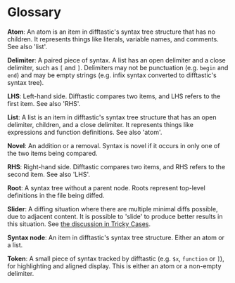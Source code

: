 # Glossary

**Atom**: An atom is an item in difftastic's syntax tree structure
that has no children. It represents things like literals, variable
names, and comments. See also 'list'.

**Delimiter**: A paired piece of syntax. A list has an open delimiter
and a close delimiter, such as `[` and `]`. Delimiters may not be
punctuation (e.g. `begin` and `end`) and may be empty strings (e.g. infix
syntax converted to difftastic's syntax tree).

**LHS**: Left-hand side. Difftastic compares two items, and LHS refers
to the first item. See also 'RHS'.

**List**: A list is an item in difftastic's syntax tree structure that
has an open delimiter, children, and a close delimiter. It represents
things like expressions and function definitions. See also 'atom'.

**Novel**: An addition or a removal. Syntax is novel if it occurs
in only one of the two items being compared.

**RHS**: Right-hand side. Difftastic compares two items, and RHS
refers to the second item. See also 'LHS'.

**Root**: A syntax tree without a parent node. Roots represent
top-level definitions in the file being diffed.

**Slider**: A diffing situation where there are multiple minimal diffs
possible, due to adjacent content. It is possible to 'slide' to
produce better results in this situation. See [the discussion in Tricky
Cases](/tricky_cases.html#sliders-flat).

**Syntax node**: An item in difftastic's syntax tree structure. Either
an atom or a list.

**Token**: A small piece of syntax tracked by difftastic (e.g. `$x`,
`function` or `]`), for highlighting and aligned display. This is
either an atom or a non-empty delimiter.
